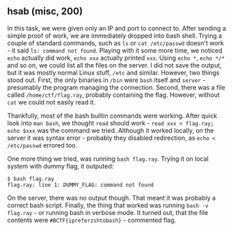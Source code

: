 ## hsab (misc, 200)

In this task, we were given only an IP and port to connect to. After sending a simple proof of work,
we are immediately dropped into bash shell. Trying a couple of standard commands, such as `ls` or
`cat /etc/passwd` doesn't work - it said `ls: command not found`. Playing with it some more time, we
noticed `echo` actually did work, `echo xxx` actually printed `xxx`. Using `echo *`, `echo */*` and so on,
we could list all the files on the server. I did not save the output, but it was mostly normal Linux
stuff, `/etc` and similar. However, two things stood out. First, the only binaries in `/bin` were `bash`
itself and `server` - presumably the program managing the connection. Second, there was a file called
`/home/ctf/flag.ray`, probably containing the flag. However, without `cat` we could not easily read it.

Thankfully, most of the bash builtin commands were working. After quick look into `man bash`, we thought
`read` should work - `read xxx < flag.ray; echo $xxx` was the command we tried. Although it worked locally,
on the server it was syntax error - probably they disabled redirection, as `echo < /etc/passwd` errored too.

One more thing we tried, was running `bash flag.ray`. Trying it on local system with dummy flag, it outputed:
```
$ bash flag.ray 
flag.ray: line 1: DUMMY_FLAG: command not found
```
On the server, there was no output though. That meant it was probably a correct bash script. Finally, the
thing that worked was running `bash -v flag.ray` - or running bash in verbose mode. It turned out, that
the file contents were `#BCTF{ipreferzshtobash}` - commented flag.
